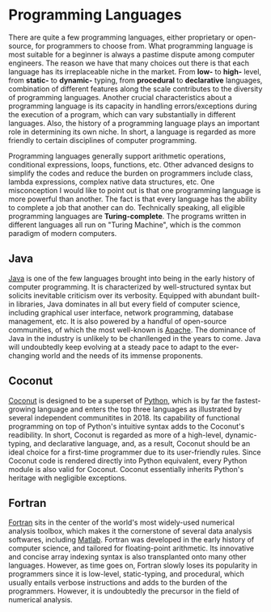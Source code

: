 # Programming Languages

There are quite a few programming languages, either proprietary or open-source, for programmers to choose from. What programming language is most suitable for a beginner is always a pastime dispute among computer engineers. The reason we have that many choices out there is that each language has its irreplaceable niche in the market. From **low-** to **high-** level, from **static-** to **dynamic-** typing, from **procedural** to **declarative** languages, combination of different features along the scale contributes to the diversity of programming languages. Another crucial characteristics about a programming language is its capacity in handling errors/exceptions during the execution of a program, which can vary substantially in different languages. Also, the history of a programming language plays an important role in determining its own niche. In short, a language is regarded as more friendly to certain disciplines of computer programming.

Programming languages generally support arithmetic operations, conditional expressions, loops, functions, etc. Other advanced designs to simplify the codes and reduce the burden on programmers include class, lambda expressions, complex native data structures, etc. One misconception I would like to point out is that one programming language is more powerful than another. The fact is that every language has the ability to complete a job that another can do. Technically speaking, all eligible programming languages are **Turing-complete**. The programs written in different languages all run on "Turing Machine", which is the common paradigm of modern computers.

## Java

[Java](https://www.java.com) is one of the few languages brought into being in the early history of computer programming. It is characterized by well-structured syntax but solicits inevitable criticism over its verbosity. Equipped with abundant built-in libraries, Java dominates in all but every field of computer science, including graphical user interface, network programming, database management, etc. It is also powered by a handful of open-source communities, of which the most well-known is [Apache](https://www.apache.org). The dominance of Java in the industry is unlikely to be chanllenged in the years to come. Java will undoubtedly keep evolving at a steady pace to adapt to the ever-changing world and the needs of its immense proponents.

## Coconut

[Coconut](http://coconut-lang.org) is designed to be a superset of [Python](https://www.python.org), which is by far the fastest-growing language and enters the top three languages as illustrated by several independent communitites in 2018. Its capability of functional programming on top of Python's intuitive syntax adds to the Coconut's readibility. In short, Coconut is regarded as more of a high-level, dynamic-typing, and declarative language, and, as a result, Coconut should be an ideal choice for a first-time programmer due to its user-friendly rules. Since Coconut code is rendered directly into Python equivalent, every Python module is also valid for Coconut. Coconut essentially inherits Python's heritage with negligible exceptions. 

## Fortran

[Fortran](http://www.fortran.com) sits in the center of the world's most widely-used numerical analysis toolbox, which makes it the cornerstone of several data analysis softwares, including [Matlab](https://www.mathworks.com). Fortran was developed in the early history of computer science, and tailored for floating-point arithmetic. Its innovative and concise array indexing syntax is also transplanted onto many other languages. However, as time goes on, Fortran slowly loses its popularity in programmers since it is low-level, static-typing, and procedural, which usually entails verbose instructions and adds to the burden of the programmers. However, it is undoubtedly the precursor in the field of numerical analysis.
